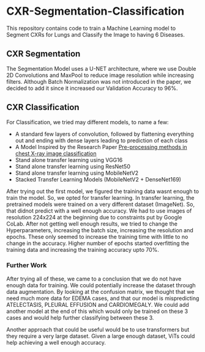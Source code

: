 # CXR-Segmentation-Classification

This repository contains code to train a Machine Learning model to Segment CXRs for Lungs and Classify the Image to having 6 Diseases.

## CXR Segmentation

The Segmentation Model uses a U-NET architecture, where we use Double 2D Convolutions and MaxPool to reduce image resolution while increasing filters.
Although Batch Normalization was not introduced in the paper, we decided to add it since it increased our Validation Accuracy to 96%.

## CXR Classification

For Classification, we tried may different models, to name a few:
* A standard few layers of convolution, followed by flattening everything out and ending with dense layers leading to prediction of each class
* A Model Inspired by the Research Paper [Pre-processing methods in chest X-ray image classification](https://journals.plos.org/plosone/article?id=10.1371/journal.pone.0265949)
* Stand alone transfer learning using VGG16
* Stand alone transfer learning using ResNet50
* Stand alone transfer learning using MobileNetV2
* Stacked Transfer Learning Models (MobileNetV2 + DenseNet169)

After trying out the first model, we figured the training data wasnt enough to train the model. So, we opted for transfer learning. In transfer learning, the pretrained models were trained on a very different dataset (ImageNet). So, that didnot predict with a well enough accuracy.
We had to use images of resolution 224x224 at the beginning due to constraints put by Google CoLab. After not getting well enough results, we tried to change the Hyperparameters, increasing the batch size, increasing the resolution and epochs. These only seemed to increase the training time with little to no change in the accuracy. Higher number of epochs started overfitting the training data and increasing the training accuracy upto 70%.

### Further Work

After trying all of these, we came to a conclusion that we do not have enough data for training. We could potentially increase the dataset through data augmentation. By looking at the confusion matrix, we thought that we need much more data for EDEMA cases, and that our model is mispredicting ATELECTASIS, PLEURAL EFFUSION and CARDIOMEGALY. We could add another model at the end of this which would only be trained on these 3 cases and would help further classifying between these 3.

Another approach that could be useful would be to use transformers but they require a very large dataset. Given a large enough dataset, ViTs could help achieving a well enough accuracy.
